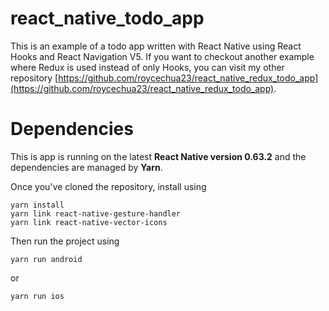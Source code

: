 # react_native_todo_app

This is an example of a todo app written with React Native using React Hooks and React Navigation V5. If you want to checkout another example where Redux is used instead of only Hooks, you can visit my other repository [https://github.com/roycechua23/react_native_redux_todo_app](https://github.com/roycechua23/react_native_redux_todo_app).

# Dependencies

This is app is running on the latest **React Native version 0.63.2** and the dependencies are managed by **Yarn**. 

Once you've cloned the repository, install using 
```
yarn install
yarn link react-native-gesture-handler
yarn link react-native-vector-icons 
```
Then run the project using 
```
yarn run android 
```
or 
```
yarn run ios
```

